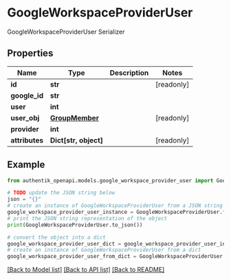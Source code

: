 # GoogleWorkspaceProviderUser

GoogleWorkspaceProviderUser Serializer

## Properties

Name | Type | Description | Notes
------------ | ------------- | ------------- | -------------
**id** | **str** |  | [readonly] 
**google_id** | **str** |  | 
**user** | **int** |  | 
**user_obj** | [**GroupMember**](GroupMember.md) |  | [readonly] 
**provider** | **int** |  | 
**attributes** | **Dict[str, object]** |  | [readonly] 

## Example

```python
from authentik_openapi.models.google_workspace_provider_user import GoogleWorkspaceProviderUser

# TODO update the JSON string below
json = "{}"
# create an instance of GoogleWorkspaceProviderUser from a JSON string
google_workspace_provider_user_instance = GoogleWorkspaceProviderUser.from_json(json)
# print the JSON string representation of the object
print(GoogleWorkspaceProviderUser.to_json())

# convert the object into a dict
google_workspace_provider_user_dict = google_workspace_provider_user_instance.to_dict()
# create an instance of GoogleWorkspaceProviderUser from a dict
google_workspace_provider_user_from_dict = GoogleWorkspaceProviderUser.from_dict(google_workspace_provider_user_dict)
```
[[Back to Model list]](../README.md#documentation-for-models) [[Back to API list]](../README.md#documentation-for-api-endpoints) [[Back to README]](../README.md)


